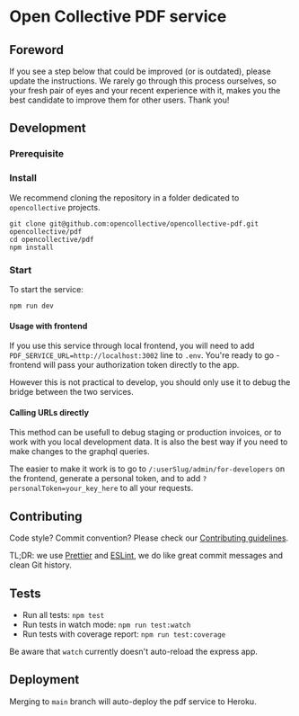 # Open Collective PDF service

## Foreword

If you see a step below that could be improved (or is outdated), please update the instructions. We rarely go through this process ourselves, so your fresh pair of eyes and your recent experience with it, makes you the best candidate to improve them for other users. Thank you!

## Development

### Prerequisite

### Install

We recommend cloning the repository in a folder dedicated to `opencollective` projects.

```
git clone git@github.com:opencollective/opencollective-pdf.git opencollective/pdf
cd opencollective/pdf
npm install
```

### Start

To start the service:

```
npm run dev
```

#### Usage with frontend

If you use this service through local frontend, you will need to add `PDF_SERVICE_URL=http://localhost:3002` line to `.env`. You're ready to go - frontend will pass your authorization token directly to the app.

However this is not practical to develop, you should only use it to debug the
bridge between the two services.

#### Calling URLs directly

This method can be usefull to debug staging or production invoices, or to work
with you local development data. It is also the best way if you need to make changes to
the graphql queries.

The easier to make it work is to go to `/:userSlug/admin/for-developers` on the frontend,
generate a personal token, and to add `?personalToken=your_key_here` to all your requests.

## Contributing

Code style? Commit convention? Please check our [Contributing guidelines](CONTRIBUTING.md).

TL;DR: we use [Prettier](https://prettier.io/) and [ESLint](https://eslint.org/), we do like great commit messages and clean Git history.

## Tests

- Run all tests: `npm test`
- Run tests in watch mode: `npm run test:watch`
- Run tests with coverage report: `npm run test:coverage`

Be aware that `watch` currently doesn't auto-reload the express app.

## Deployment

Merging to `main` branch will auto-deploy the pdf service to Heroku.
